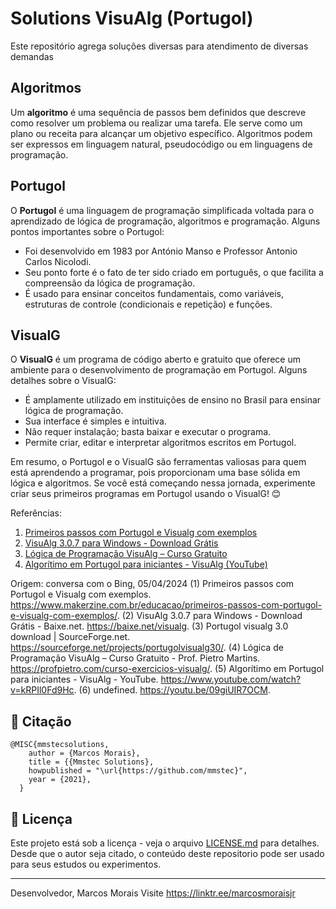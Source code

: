 # Solutions VisuAlg (Portugol)
Este repositório agrega soluções diversas para atendimento de diversas demandas

## Algoritmos

Um **algoritmo** é uma sequência de passos bem definidos que descreve como resolver um problema ou realizar uma tarefa. Ele serve como um plano ou receita para alcançar um objetivo específico. Algoritmos podem ser expressos em linguagem natural, pseudocódigo ou em linguagens de programação.

## Portugol

O **Portugol** é uma linguagem de programação simplificada voltada para o aprendizado de lógica de programação, algoritmos e programação. Alguns pontos importantes sobre o Portugol:

- Foi desenvolvido em 1983 por António Manso e Professor Antonio Carlos Nicolodi.
- Seu ponto forte é o fato de ter sido criado em português, o que facilita a compreensão da lógica de programação.
- É usado para ensinar conceitos fundamentais, como variáveis, estruturas de controle (condicionais e repetição) e funções.

## VisualG

O **VisualG** é um programa de código aberto e gratuito que oferece um ambiente para o desenvolvimento de programação em Portugol. Alguns detalhes sobre o VisualG:

- É amplamente utilizado em instituições de ensino no Brasil para ensinar lógica de programação.
- Sua interface é simples e intuitiva.
- Não requer instalação; basta baixar e executar o programa.
- Permite criar, editar e interpretar algoritmos escritos em Portugol.

Em resumo, o Portugol e o VisualG são ferramentas valiosas para quem está aprendendo a programar, pois proporcionam uma base sólida em lógica e algoritmos. Se você está começando nessa jornada, experimente criar seus primeiros programas em Portugol usando o VisualG! 😊

Referências:
1. [Primeiros passos com Portugol e Visualg com exemplos](https://www.makerzine.com.br/educacao/primeiros-passos-com-portugol-e-visualg-com-exemplos/)
2. [VisuAlg 3.0.7 para Windows - Download Grátis](https://baixe.net/visualg)
3. [Lógica de Programação VisuAlg – Curso Gratuito](https://profpietro.com/curso-exercicios-visualg/)
4. [Algorítimo em Portugol para iniciantes - VisuAlg (YouTube)](https://www.youtube.com/watch?v=kRPIl0Fd9Hc)

Origem: conversa com o Bing, 05/04/2024
(1) Primeiros passos com Portugol e Visualg com exemplos. https://www.makerzine.com.br/educacao/primeiros-passos-com-portugol-e-visualg-com-exemplos/.
(2) VisuAlg 3.0.7 para Windows - Download Grátis - Baixe.net. https://baixe.net/visualg.
(3) Portugol visualg 3.0 download | SourceForge.net. https://sourceforge.net/projects/portugolvisualg30/.
(4) Lógica de Programação VisuAlg – Curso Gratuito - Prof. Pietro Martins. https://profpietro.com/curso-exercicios-visualg/.
(5) Algorítimo em Portugol para iniciantes - VisuAlg - YouTube. https://www.youtube.com/watch?v=kRPIl0Fd9Hc.
(6) undefined. https://youtu.be/09giUIR7OCM.

## 🚀 Citação
```
@MISC{mmstecsolutions,
    author = {Marcos Morais},
    title = {{Mmstec Solutions},
    howpublished = "\url{https://github.com/mmstec}",
    year = {2021},
  }
```
## 📄 Licença

Este projeto está sob a licença - veja o arquivo [LICENSE.md](https://github.com/mmstec/mmstec/blob/main/LICENSE) para detalhes. <br />
Desde que o autor seja citado, o conteúdo deste repositorio pode ser usado para seus estudos ou experimentos.
___
Desenvolvedor,
Marcos Morais
Visite https://linktr.ee/marcosmoraisjr
